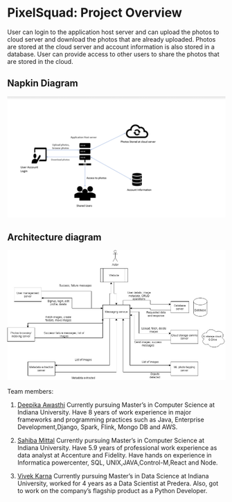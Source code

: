 # PixelSquad: Project Overview
User can login to the application host server and can upload the photos to cloud server and download the photos that are already uploaded. Photos are stored at the cloud server and account information is also stored in a database. User can provide access to other users to share the photos that are stored in the cloud.

## Napkin Diagram
![Architecture](docs/Napkin_Diagram.png)

## Architecture diagram
![Architecture](docs/architecture_diagram.jpg)

Team members:

1. [Deepika Awasthi](https://github.com/danagar0312)
Currently pursuing Master’s in Computer Science at Indiana University. Have 8 years of work experience in major frameworks and programming practices such as Java, Enterprise Development,Django, Spark, Flink, Mongo DB and AWS.

2. [Sahiba Mittal](https://github.com/SahibaM)
Currently pursuing Master’s in Computer Science at Indiana University. Have 5.9 years of professional work experience as data analyst at Accenture and Fidelity. Have hands on experience in Informatica powercenter, SQL, UNIX,JAVA,Control-M,React and Node.

3. [Vivek Karna](https://github.com/vivekka93)
Currently pursuing Master’s in Data Science at Indiana University, worked for 4 years as a Data Scientist at Predera. Also, got to work on the company’s flagship product as a Python Developer.
